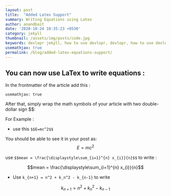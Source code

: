 ```yaml
---
layout: post
title:  "Added Latex Support"
summary: Writing Equations using Latex
author: anandbait
date: '2020-10-24 10:35:23 +0530'
category: jekyll
thumbnail: /assets/img/posts/code.jpg
keywords: devlopr jekyll, how to use devlopr, devlopr, how to use devlopr-jekyll, devlopr-jekyll tutorial,best jekyll themes
usemathjax: true
permalink: /blog/added-latex-equations-support/
---
```


## You can now use LaTex to write equations :

In the frontmatter of the article add this :

`usemathjax: true`

After that, simply wrap the math symbols of your article with two double-dollar sign $$:

For Example :

- use this `$$E=mc^2$$`

You should be able to see it in your post as: $$E=mc^2$$

 use `$$mean = \frac{\displaystyle\sum_{i=1}^{n} x_{i}}{n}$$` to write :

$$mean = \frac{\displaystyle\sum_{i=1}^{n} x_{i}}{n}$$

- Use `k_{n+1} = n^2 + k_n^2 - k_{n-1}` to write

$$k_{n+1} = n^2 + k_n^2 - k_{n-1}$$